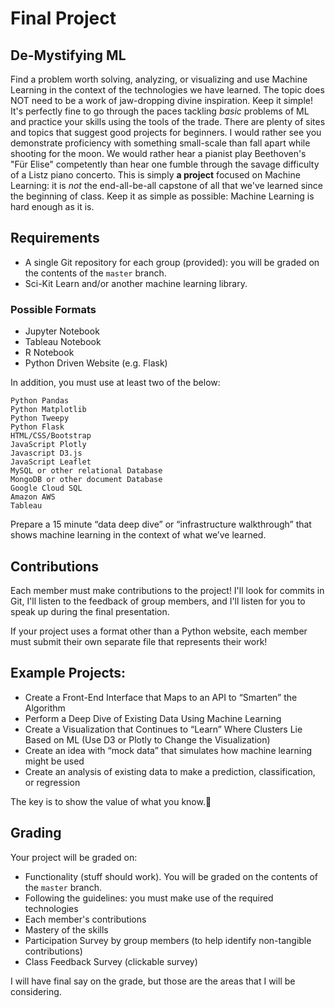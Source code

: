 # Final Project

## De-Mystifying ML

Find a problem worth solving, analyzing, or visualizing and use Machine Learning in the context of the technologies we have learned.  The topic does NOT need to be a work of jaw-dropping divine inspiration.  Keep it simple!  It's perfectly fine to go through the paces tackling _basic_ problems of ML and practice your skills using the tools of the trade.  There are plenty of sites and topics that suggest good projects for beginners.  I would rather see you demonstrate proficiency with something small-scale than fall apart while shooting for the moon.  We would rather hear a pianist play Beethoven's "Für Elise" competently than hear one fumble through the savage difficulty of a Listz piano concerto.  This is simply **a project** focused on Machine Learning: it is _not_ the end-all-be-all capstone of all that we've learned since the beginning of class.  Keep it as simple as possible: Machine Learning is hard enough as it is.


## Requirements

- A single Git repository for each group (provided): you will be graded on the contents of the `master` branch.
- Sci-Kit Learn and/or another machine learning library.

### Possible Formats

- Jupyter Notebook
- Tableau Notebook
- R Notebook
- Python Driven Website (e.g. Flask)

In addition, you must use at least two of the below:

    Python Pandas
    Python Matplotlib
    Python Tweepy
    Python Flask
    HTML/CSS/Bootstrap
    JavaScript Plotly
    Javascript D3.js
    JavaScript Leaflet
    MySQL or other relational Database
    MongoDB or other document Database
    Google Cloud SQL
    Amazon AWS
    Tableau


Prepare a 15 minute “data deep dive” or “infrastructure walkthrough” that shows machine learning in the context of what we’ve learned.


## Contributions

Each member must make contributions to the project!  I'll look for commits in Git, I'll listen to the feedback of group members, and I'll listen for you to speak up during the final presentation.

If your project uses a format other than a Python website, each member must submit their own
separate file that represents their work!


## Example Projects:

- Create a Front-End Interface that Maps to an API to “Smarten” the Algorithm
- Perform a Deep Dive of Existing Data Using Machine Learning
- Create a Visualization that Continues to “Learn” Where Clusters Lie Based on ML (Use D3 or Plotly to Change the Visualization)
- Create an idea with “mock data” that simulates how machine learning might be used
- Create an analysis of existing data to make a prediction, classification, or regression

The key is to show the value of what you know.


## Grading

Your project will be graded on:

- Functionality (stuff should work).  You will be graded on the contents of the `master` branch.
- Following the guidelines: you must make use of the required technologies
- Each member's contributions
- Mastery of the skills
- Participation Survey by group members (to help identify non-tangible contributions)
- Class Feedback Survey (clickable survey)

I will have final say on the grade, but those are the areas that I will be considering.
